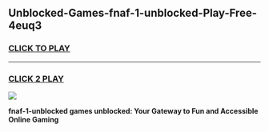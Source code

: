 
## Unblocked-Games-fnaf-1-unblocked-Play-Free-4euq3
<h3>
<a href="https://premium76.site?title=fnaf-1-unblocked&ref=15A">CLICK TO PLAY</a></h3>
<hr>

<h3>
<a href="https://premium76.site?title=fnaf-1-unblocked&ref=15A">CLICK 2 PLAY</a>
  
</h3>

<a href="https://premium76.site?title=fnaf-1-unblocked&ref=15A"><img src="https://clearcache.store/games.png"></a>


**fnaf-1-unblocked games unblocked: Your Gateway to Fun and Accessible Online Gaming**
